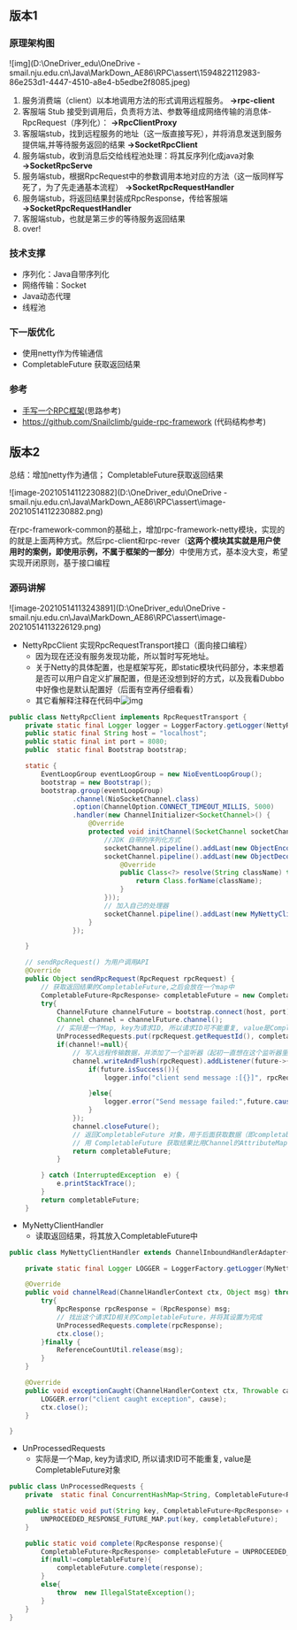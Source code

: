 ## 版本1

### 原理架构图

![img](D:\OneDriver_edu\OneDrive - smail.nju.edu.cn\Java\MarkDown_AE86\RPC\assert\1594822112983-86e253d1-4447-4510-a8e4-b5edbe2f8085.jpeg)

1. 服务消费端（client）以本地调用方法的形式调用远程服务。                                                                                   **→rpc-client**
2. 客服端 Stub 接受到调用后，负责将方法、参数等组成网络传输的消息体-RpcRequest（序列化）：                  **→RpcClientProxy**
3. 客服端stub，找到远程服务的地址（这一版直接写死），并将消息发送到服务提供端,并等待服务返回的结果    **→SocketRpcClient**
4. 服务端stub，收到消息后交给线程池处理：将其反序列化成java对象                                                                       **→SocketRpcServe**
5. 服务端stub，根据RpcRequest中的参数调用本地对应的方法（这一版同样写死了，为了先走通基本流程）       **→SocketRpcRequestHandler**
6. 服务端stub，将返回结果封装成RpcResponse，传给客服端                                                                                     **→SocketRpcRequestHandler**
7. 客服端stub，也就是第三步的等待服务返回结果
8. over!

### 技术支撑

- 序列化：Java自带序列化
- 网络传输：Socket
- Java动态代理
- 线程池

### 下一版优化

- 使用netty作为传输通信
- CompletableFuture 获取返回结果

### 参考
- [手写一个RPC框架](https://juejin.cn/post/6844903921027137544#heading-9)(思路参考)
- https://github.com/Snailclimb/guide-rpc-framework  (代码结构参考)

## 版本2

总结：增加netty作为通信； CompletableFuture获取返回结果

![image-20210514112230882](D:\OneDriver_edu\OneDrive - smail.nju.edu.cn\Java\MarkDown_AE86\RPC\assert\image-20210514112230882.png)

在rpc-framework-common的基础上，增加rpc-framework-netty模块，实现的的就是上面两种方式。然后rpc-client和rpc-rever（**这两个模块其实就是用户使用时的案例，即使用示例，不属于框架的一部分**）中使用方式，基本没大变，希望实现开闭原则，基于接口编程



### 源码讲解

![image-20210514113243891](D:\OneDriver_edu\OneDrive - smail.nju.edu.cn\Java\MarkDown_AE86\RPC\assert\image-20210514113226129.png)

- NettyRpcClient 实现RpcRequestTransport接口（面向接口编程）
  - 因为现在还没有服务发现功能，所以暂时写死地址。
  - 关于Netty的具体配置，也是框架写死，即static模块代码部分，本来想着是否可以用户自定义扩展配置，但是还没想到好的方式，以及我看Dubbo中好像也是默认配置好（后面有空再仔细看看）
  - 其它看解释注释在代码中![img](file:///C:\Users\lenovo\AppData\Local\Temp\SGPicFaceTpBq\20916\38B9023C.png)

```java
public class NettyRpcClient implements RpcRequestTransport {
    private static final Logger logger = LoggerFactory.getLogger(NettyRpcClient.class);
    public static final String host = "localhost";
    public static final int port = 8080;
    public  static final Bootstrap bootstrap;

    static {
        EventLoopGroup eventLoopGroup = new NioEventLoopGroup();
        bootstrap = new Bootstrap();
        bootstrap.group(eventLoopGroup)
                .channel(NioSocketChannel.class)
                .option(ChannelOption.CONNECT_TIMEOUT_MILLIS, 5000)
                .handler(new ChannelInitializer<SocketChannel>() {
                    @Override
                    protected void initChannel(SocketChannel socketChannel) throws Exception {
                        //JDK 自带的序列化方式
                        socketChannel.pipeline().addLast(new ObjectEncoder());
                        socketChannel.pipeline().addLast(new ObjectDecoder(new ClassResolver() {
                            @Override
                            public Class<?> resolve(String className) throws ClassNotFoundException {
                                return Class.forName(className);
                            }
                        }));
                        // 加入自己的处理器
                        socketChannel.pipeline().addLast(new MyNettyClientHandler());
                    }
                });

    }

    // sendRpcRequest() 为用户调用API
    @Override
    public Object sendRpcRequest(RpcRequest rpcRequest) {
        // 获取返回结果的CompletableFuture,之后会放在一个map中
        CompletableFuture<RpcResponse> completableFuture = new CompletableFuture<>();
        try{
            ChannelFuture channelFuture = bootstrap.connect(host, port).sync();
            Channel channel = channelFuture.channel();
            // 实际是一个Map, key为请求ID, 所以请求ID可不能重复, value是CompletableFuture对象
            UnProcessedRequests.put(rpcRequest.getRequestId(), completableFuture);
            if(channel!=null){
                // 写入远程传输数据，并添加了一个监听器（起初一直想在这个监听器里面获取结果，发现future中其实没数据，因为没地方设置）
                channel.writeAndFlush(rpcRequest).addListener(future->{
                    if(future.isSuccess()){
                        logger.info("client send message :[{}]", rpcRequest.toString());

                    }else{
                        logger.error("Send message failed:",future.cause());
                    }
                });
                channel.closeFuture();
                // 返回CompletableFuture 对象，用于后面获取数据（即completableFuture.get(), 但他会阻塞，直到completableFuture完成数据注入,在MyNettyClientHandler中完成）
                // 用 CompletableFuture 获取结果比用Channel的AttributeMap获取结果好处，是这里不用等待调用完成（即需要channel.closeFuture().sync();），具体参考https://www.yuque.com/books/share/b7a2512c-6f7a-4afe-9d7e-5936b4c4cab0/rvlui6
                return completableFuture;
            }

        } catch (InterruptedException  e) {
            e.printStackTrace();
        }
        return completableFuture;
    }
```

- MyNettyClientHandler
  - 读取返回结果，将其放入CompletableFuture中

```java
public class MyNettyClientHandler extends ChannelInboundHandlerAdapter{

    private static final Logger LOGGER = LoggerFactory.getLogger(MyNettyClientHandler.class);

    @Override
    public void channelRead(ChannelHandlerContext ctx, Object msg) throws Exception {
        try{
            RpcResponse rpcResponse = (RpcResponse) msg;
            // 找出这个请求ID相关的CompletableFuture，并将其设置为完成
            UnProcessedRequests.complete(rpcResponse);
            ctx.close();
        }finally {
            ReferenceCountUtil.release(msg);
        }
    }

    @Override
    public void exceptionCaught(ChannelHandlerContext ctx, Throwable cause) throws Exception {
        LOGGER.error("client caught exception", cause);
        ctx.close();
    }

}
```

- UnProcessedRequests
  - 实际是一个Map, key为请求ID, 所以请求ID可不能重复, value是CompletableFuture对象

```java
public class UnProcessedRequests {
    private  static final ConcurrentHashMap<String, CompletableFuture<RpcResponse>> UNPROCEEDED_RESPONSE_FUTURE_MAP = new ConcurrentHashMap();

    public static void put(String key, CompletableFuture<RpcResponse> completableFuture){
        UNPROCEEDED_RESPONSE_FUTURE_MAP.put(key, completableFuture);
    }

    public static void complete(RpcResponse response){
        CompletableFuture<RpcResponse> completableFuture = UNPROCEEDED_RESPONSE_FUTURE_MAP.remove(response.getRequestId());
        if(null!=completableFuture){
            completableFuture.complete(response);
        }
        else{
            throw  new IllegalStateException();
        }
    }
}
```